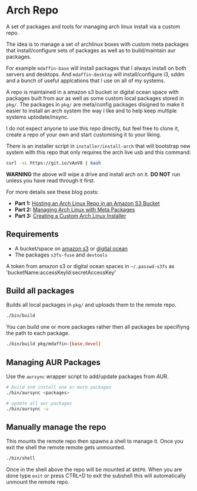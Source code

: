 # Arch Repo

A set of packages and tools for managing arch linux install via a custom repo.

The idea is to manage a set of archlinux boxes with custom meta packages that
install/configure sets of packages as well as to build/maintain aur packages.

For example `mdaffin-base` will install packages that I always install on both
servers and desktops. And `mdaffin-desktop` will install/configure i3, sddm and
a bunch of useful applcations that I use on all of my systems.

A repo is maintained in a amazon s3 bucket or digital ocean space with packages
built from aur as well as some custom local packages stored in `pkg/`. The
packages in `pkg/` are meta/config packages disigned to make it easier to
install an arch system the way I like and to help keep multiple systems
uptodate/insync.

I do not expect anyone to use this repo directly, but feel free to clone it,
create a repo of your own and start customising it to your liking.

There is an installer script in `installer/install-arch` that will bootstrap
new system with this repo that only requires the arch live usb and this
command:

```bash
curl -sL https://git.io/vAoV8 | bash
```

**WARNING** the above will wipe a drive and install arch on it. **DO NOT** run
unless you have read through it first.

For more details see these blog posts:

- **Part 1:** [Hosting an Arch Linux Repo in an Amazon S3 Bucket]
- **Part 2:** [Managing Arch Linux with Meta Packages]
- **Part 3:** [Creating a Custom Arch Linux Installer]

[Hosting an Arch Linux Repo in an Amazon S3 Bucket]: https://disconnected.systems/blog/archlinux-repo-in-aws-bucket
[Managing Arch Linux with Meta Packages]: https://disconnected.systems/blog/archlinux-meta-packages
[Creating a Custom Arch Linux Installer]: https://disconnected.systems/blog/archlinux-installer

## Requirements

* A bucket/space on [amazon s3] or [digital ocean]
* The packages `s3fs-fuse` and `devtools`

A token from amazon s3 or digital ocean spaces in `~/.passwd-s3fs` as
'bucketName:accessKeyId:secretAccessKey'

[amazon s3]: https://aws.amazon.com/s3/
[digital ocean]: https://m.do.co/c/8fba3fc95fef

## Build all packages

Builds all local packages in `pkg/` and uploads them to the remote repo.

```bash
./bin/build
```

You can build one or more packages rather then all packages be specifiyng the path to each package.

```bash
./bin/build pkg/mdaffin-{base,devel}
```

## Managing AUR Packages

Use the `aursync` wrapper script to add/update packages from AUR.

```bash
# build and install one or more packages
./bin/aursync <packages>

# update all aur packages
./bin/aursync -u 
```

## Manually manage the repo

This mounts the remote repo then spawns a shell to manage it. Once you exit the
shell the remote remote gets unmounted.

```bash
./bin/shell
```

Once in the shell above the repo will be mounted at `$REPO`. When you are done type `exit` or press CTRL+D to exit the subshell this will automatically unmount the remote repo.
